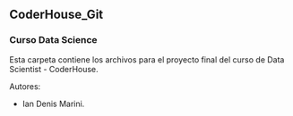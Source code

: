 ## CoderHouse_Git
### Curso Data Science

Esta carpeta contiene los archivos para el proyecto final del curso de Data Scientist - CoderHouse.

Autores:
* Ian Denis Marini.
